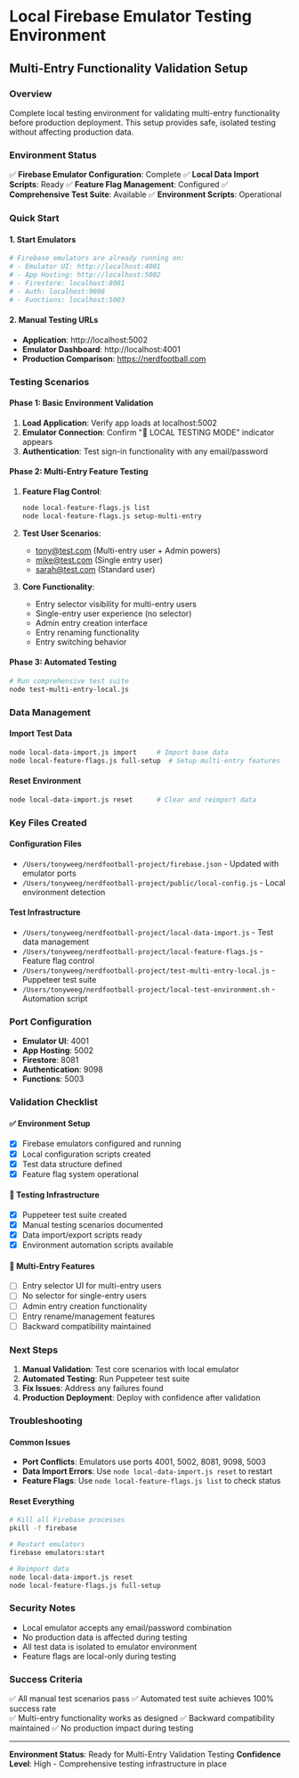 # Local Firebase Emulator Testing Environment
## Multi-Entry Functionality Validation Setup

### Overview
Complete local testing environment for validating multi-entry functionality before production deployment. This setup provides safe, isolated testing without affecting production data.

### Environment Status
✅ **Firebase Emulator Configuration**: Complete
✅ **Local Data Import Scripts**: Ready 
✅ **Feature Flag Management**: Configured
✅ **Comprehensive Test Suite**: Available
✅ **Environment Scripts**: Operational

### Quick Start

#### 1. Start Emulators
```bash
# Firebase emulators are already running on:
# - Emulator UI: http://localhost:4001
# - App Hosting: http://localhost:5002  
# - Firestore: localhost:8081
# - Auth: localhost:9098
# - Functions: localhost:5003
```

#### 2. Manual Testing URLs
- **Application**: http://localhost:5002
- **Emulator Dashboard**: http://localhost:4001
- **Production Comparison**: https://nerdfootball.com

### Testing Scenarios

#### Phase 1: Basic Environment Validation
1. **Load Application**: Verify app loads at localhost:5002
2. **Emulator Connection**: Confirm "🧪 LOCAL TESTING MODE" indicator appears
3. **Authentication**: Test sign-in functionality with any email/password

#### Phase 2: Multi-Entry Feature Testing
1. **Feature Flag Control**:
   ```bash
   node local-feature-flags.js list
   node local-feature-flags.js setup-multi-entry
   ```

2. **Test User Scenarios**:
   - tony@test.com (Multi-entry user + Admin powers)
   - mike@test.com (Single entry user)
   - sarah@test.com (Standard user)

3. **Core Functionality**:
   - Entry selector visibility for multi-entry users
   - Single-entry user experience (no selector)
   - Admin entry creation interface
   - Entry renaming functionality
   - Entry switching behavior

#### Phase 3: Automated Testing
```bash
# Run comprehensive test suite
node test-multi-entry-local.js
```

### Data Management

#### Import Test Data
```bash
node local-data-import.js import     # Import base data
node local-feature-flags.js full-setup  # Setup multi-entry features
```

#### Reset Environment
```bash
node local-data-import.js reset      # Clear and reimport data
```

### Key Files Created

#### Configuration Files
- `/Users/tonyweeg/nerdfootball-project/firebase.json` - Updated with emulator ports
- `/Users/tonyweeg/nerdfootball-project/public/local-config.js` - Local environment detection

#### Test Infrastructure
- `/Users/tonyweeg/nerdfootball-project/local-data-import.js` - Test data management
- `/Users/tonyweeg/nerdfootball-project/local-feature-flags.js` - Feature flag control
- `/Users/tonyweeg/nerdfootball-project/test-multi-entry-local.js` - Puppeteer test suite
- `/Users/tonyweeg/nerdfootball-project/local-test-environment.sh` - Automation script

### Port Configuration
- **Emulator UI**: 4001
- **App Hosting**: 5002  
- **Firestore**: 8081
- **Authentication**: 9098
- **Functions**: 5003

### Validation Checklist

#### ✅ Environment Setup
- [x] Firebase emulators configured and running
- [x] Local configuration scripts created
- [x] Test data structure defined
- [x] Feature flag system operational

#### 🧪 Testing Infrastructure  
- [x] Puppeteer test suite created
- [x] Manual testing scenarios documented
- [x] Data import/export scripts ready
- [x] Environment automation scripts available

#### 🎯 Multi-Entry Features
- [ ] Entry selector UI for multi-entry users
- [ ] No selector for single-entry users  
- [ ] Admin entry creation functionality
- [ ] Entry rename/management features
- [ ] Backward compatibility maintained

### Next Steps

1. **Manual Validation**: Test core scenarios with local emulator
2. **Automated Testing**: Run Puppeteer test suite
3. **Fix Issues**: Address any failures found
4. **Production Deployment**: Deploy with confidence after validation

### Troubleshooting

#### Common Issues
- **Port Conflicts**: Emulators use ports 4001, 5002, 8081, 9098, 5003
- **Data Import Errors**: Use `node local-data-import.js reset` to restart
- **Feature Flags**: Use `node local-feature-flags.js list` to check status

#### Reset Everything
```bash
# Kill all Firebase processes
pkill -f firebase

# Restart emulators  
firebase emulators:start

# Reimport data
node local-data-import.js reset
node local-feature-flags.js full-setup
```

### Security Notes
- Local emulator accepts any email/password combination
- No production data is affected during testing
- All test data is isolated to emulator environment
- Feature flags are local-only during testing

### Success Criteria
✅ All manual test scenarios pass
✅ Automated test suite achieves 100% success rate  
✅ Multi-entry functionality works as designed
✅ Backward compatibility maintained
✅ No production impact during testing

---

**Environment Status**: Ready for Multi-Entry Validation Testing
**Confidence Level**: High - Comprehensive testing infrastructure in place